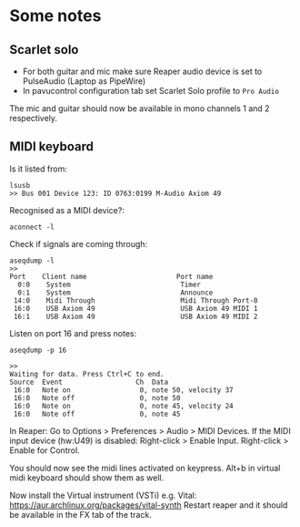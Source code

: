 # Some notes

## Scarlet solo

- For both guitar and mic make sure Reaper audio device is set to PulseAudio (Laptop as PipeWire)
- In pavucontrol configuration tab set Scarlet Solo profile to `Pro Audio`

The mic and guitar should now be available in mono channels 1 and 2 respectively.


## MIDI keyboard
Is it listed from:
```
lsusb
>> Bus 001 Device 123: ID 0763:0199 M-Audio Axiom 49
```

Recognised as a MIDI device?:
```
aconnect -l
```

Check if signals are coming through:
```
aseqdump -l
>> 
Port    Client name                      Port name
  0:0    System                           Timer
  0:1    System                           Announce
 14:0    Midi Through                     Midi Through Port-0
 16:0    USB Axiom 49                     USB Axiom 49 MIDI 1
 16:1    USB Axiom 49                     USB Axiom 49 MIDI 2
```

Listen on port 16 and press notes:
```
aseqdump -p 16

>>
Waiting for data. Press Ctrl+C to end.
Source  Event                  Ch  Data
 16:0   Note on                 0, note 50, velocity 37
 16:0   Note off                0, note 50
 16:0   Note on                 0, note 45, velocity 24
 16:0   Note off                0, note 45

```

In Reaper:
 Go to Options > Preferences > Audio > MIDI Devices.
    If the MIDI input device (hw:U49) is disabled:
        Right-click > Enable Input.
        Right-click > Enable for Control.

You should now see the midi lines activated on keypress. 
Alt+b in virtual midi keyboard should show them as well.

Now install the Virtual instrument (VSTi) e.g. Vital: https://aur.archlinux.org/packages/vital-synth
Restart reaper and it should be available in the FX tab of the track.
